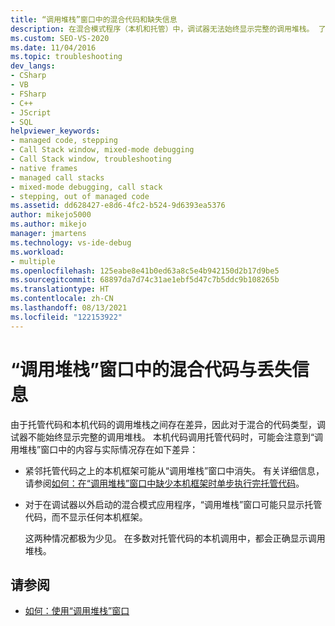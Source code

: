 ```yaml
---
title: “调用堆栈”窗口中的混合代码和缺失信息
description: 在混合模式程序（本机和托管）中，调试器无法始终显示完整的调用堆栈。 了解当本机代码调用托管代码时可能的差异。
ms.custom: SEO-VS-2020
ms.date: 11/04/2016
ms.topic: troubleshooting
dev_langs:
- CSharp
- VB
- FSharp
- C++
- JScript
- SQL
helpviewer_keywords:
- managed code, stepping
- Call Stack window, mixed-mode debugging
- Call Stack window, troubleshooting
- native frames
- managed call stacks
- mixed-mode debugging, call stack
- stepping, out of managed code
ms.assetid: dd628427-e8d6-4fc2-b524-9d6393ea5376
author: mikejo5000
ms.author: mikejo
manager: jmartens
ms.technology: vs-ide-debug
ms.workload:
- multiple
ms.openlocfilehash: 125eabe8e41b0ed63a8c5e4b942150d2b17d9be5
ms.sourcegitcommit: 68897da7d74c31ae1ebf5d47c7b5ddc9b108265b
ms.translationtype: HT
ms.contentlocale: zh-CN
ms.lasthandoff: 08/13/2021
ms.locfileid: "122153922"
---
```

# <a name="mixed-code-and-missing-information-in-the-call-stack-window"></a>“调用堆栈”窗口中的混合代码与丢失信息
由于托管代码和本机代码的调用堆栈之间存在差异，因此对于混合的代码类型，调试器不能始终显示完整的调用堆栈。 本机代码调用托管代码时，可能会注意到“调用堆栈”窗口中的内容与实际情况存在如下差异：

- 紧邻托管代码之上的本机框架可能从“调用堆栈”窗口中消失。 有关详细信息，请参阅[如何：在“调用堆栈”窗口中缺少本机框架时单步执行完托管代码](how-to-use-the-call-stack-window.md)。

- 对于在调试器以外启动的混合模式应用程序，“调用堆栈”窗口可能只显示托管代码，而不显示任何本机框架。

  这两种情况都极为少见。 在多数对托管代码的本机调用中，都会正确显示调用堆栈。

## <a name="see-also"></a>请参阅
- [如何：使用“调用堆栈”窗口](../debugger/how-to-use-the-call-stack-window.md)